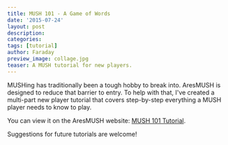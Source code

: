 ```yaml
---
title: MUSH 101 - A Game of Words
date: '2015-07-24'
layout: post
description:
categories:
tags: [tutorial]
author: Faraday
preview_image: collage.jpg
teaser: A MUSH tutorial for new players.
---
```



MUSHing has traditionally been a tough hobby to break into.  AresMUSH is designed to reduce that barrier to entry.  To help with that, I've created a multi-part new player tutorial that covers step-by-step everything a MUSH player needs to know to play.  

You can view it on the AresMUSH website:  <a href="/mush-101">MUSH 101 Tutorial</a>. 

Suggestions for future tutorials are welcome!
